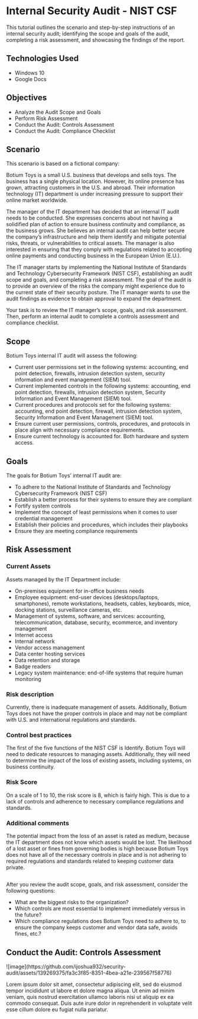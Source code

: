 <h1>Internal Security Audit - NIST CSF</h1>
This tutorial outlines the scenario and step-by-step instructions of an internal security audit; identifying the scope and goals of the audit, completing a risk assessment, and showcasing the findings of the report.<br />

<h2>Technologies Used</h2>

- Windows 10
- Google Docs

<h2>Objectives</h2>

- Analyze the Audit Scope and Goals
- Perform Risk Assessment
- Conduct the Audit: Controls Assessment
- Conduct the Audit: Compliance Checklist

<h2>Scenario</h2>

This scenario is based on a fictional company:

Botium Toys is a small U.S. business that develops and sells toys. The business has a single physical location. However, its online presence has grown, attracting customers in the U.S. and abroad. Their information technology (IT) department is under increasing pressure to support their online market worldwide. 

The manager of the IT department has decided that an internal IT audit needs to be conducted. She expresses concerns about not having a solidified plan of action to ensure business continuity and compliance, as the business grows. She believes an internal audit can help better secure the company’s infrastructure and help them identify and mitigate potential risks, threats, or vulnerabilities to critical assets. The manager is also interested in ensuring that they comply with regulations related to accepting online payments and conducting business in the European Union (E.U.).   

The IT manager starts by implementing the National Institute of Standards and Technology Cybersecurity Framework (NIST CSF), establishing an audit scope and goals, and completing a risk assessment. The goal of the audit is to provide an overview of the risks the company might experience due to the current state of their security posture. The IT manager wants to use the audit findings as evidence to obtain approval to expand the department. 

Your task is to review the IT manager’s scope, goals, and risk assessment. Then, perform an internal audit to complete a controls assessment and compliance checklist. 

<h2>Scope</h2>

Botium Toys internal IT audit will assess the following:
- Current user permissions set in the following systems: accounting, end point detection, firewalls, intrusion detection system, security information and event management (SIEM) tool.
- Current implemented controls in the following systems: accounting, end point detection, firewalls, intrusion detection system, Security Information and Event Management (SIEM) tool.
- Current procedures and protocols set for the following systems: accounting, end point detection, firewall, intrusion detection system, Security Information and Event Management (SIEM) tool.
- Ensure current user permissions, controls, procedures, and protocols in place align with necessary compliance requirements.
- Ensure current technology is accounted for. Both hardware and system access.

<h2>Goals</h2>

The goals for Botium Toys’ internal IT audit are:
- To adhere to the National Institute of Standards and Technology Cybersecurity Framework (NIST CSF) 
- Establish a better process for their systems to ensure they are compliant 
- Fortify system controls
- Implement the concept of least permissions when it comes to user credential management 
- Establish their policies and procedures, which includes their playbooks 
- Ensure they are meeting compliance requirements

<h2>Risk Assessment</h2>
<h3>Current Assets</h3>

Assets managed by the IT Department include: 
- On-premises equipment for in-office business needs
- Employee equipment: end-user devices (desktops/laptops, smartphones), remote workstations, headsets, cables, keyboards, mice, docking stations, surveillance cameras, etc.
- Management of systems, software, and services: accounting, telecommunication, database, security, ecommerce, and inventory management
- Internet access
- Internal network
- Vendor access management
- Data center hosting services  
- Data retention and storage
- Badge readers
- Legacy system maintenance: end-of-life systems that require human monitoring 

<h3>Risk description</h3>
Currently, there is inadequate management of assets. Additionally, Botium Toys does not have the proper controls in place and may not be compliant with U.S. and international regulations and standards.

<h3>Control best practices</h3>
The first of the five functions of the NIST CSF is Identify. Botium Toys will need to dedicate resources to managing assets. Additionally, they will need to determine the impact of the loss of existing assets, including systems, on business continuity.

<h3>Risk Score</h3>
On a scale of 1 to 10, the risk score is 8, which is fairly high. This is due to a lack of controls and adherence to necessary compliance regulations and standards.

<h3>Additional comments</h3>
The potential impact from the loss of an asset is rated as medium, because the IT department does not know which assets would be lost. The likelihood of a lost asset or fines from governing bodies is high because Botium Toys does not have all of the necessary controls in place and is not adhering to required regulations and standards related to keeping customer data private.

<h2></h2>

After you review the audit scope, goals, and risk assessment, consider the following questions:
- What are the biggest risks to the organization?
- Which controls are most essential to implement immediately versus in the future?
- Which compliance regulations does Botium Toys need to adhere to, to ensure the company keeps customer and vendor data safe, avoids fines, etc.?

<h2>Conduct the Audit: Controls Assessment</h2>



<p>
![image](https://github.com/ijoshua932/security-audit/assets/139269375/fa3c3f85-8351-4bea-a21e-239567f58776)
</p>
<p>
Lorem ipsum dolor sit amet, consectetur adipiscing elit, sed do eiusmod tempor incididunt ut labore et dolore magna aliqua. Ut enim ad minim veniam, quis nostrud exercitation ullamco laboris nisi ut aliquip ex ea commodo consequat. Duis aute irure dolor in reprehenderit in voluptate velit esse cillum dolore eu fugiat nulla pariatur.
</p>
<br />
